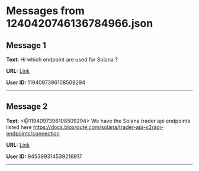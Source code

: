 # Messages from 1240420746136784966.json

## Message 1

**Text:** Hi which endpoint  are used for Solana ?

**URL:** [Link](https://discord.com/channels/638409433860407300/638411171233398824/1240420746136784966)

**User ID:** 1194097396108509294

---

## Message 2

**Text:** <@1194097396108509294> We have the Solana trader api endpoints listed here https://docs.bloxroute.com/solana/trader-api-v2/api-endpoints/connection

**URL:** [Link](https://discord.com/channels/638409433860407300/638411171233398824/1240422922892611655)

**User ID:** 945399314539216917

---

